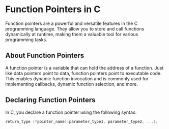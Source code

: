 # Function Pointers in C

Function pointers are a powerful and versatile features in the C programming language. 
They allow you to store and call functions dynamically at runtime, making them a valuable tool for various programming tasks.

## About Function Pointers

A function pointer is a variable that can hold the address of a function. 
Just like data pointers point to data, function pointers point to executable code. 
This enables dynamic function invocation and is commonly used for implementing callbacks, dynamic function selection, and more.

## Declaring Function Pointers

In C, you declare a function pointer using the following syntax:

```c
return_type (*pointer_name)(parameter_type1, parameter_type2, ...);

